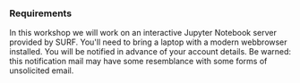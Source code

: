 ### Requirements

In this workshop we will work on an interactive Jupyter Notebook server provided by SURF. You'll need to bring a laptop with a modern webbrowser installed. You will be notified in advance of your account details. Be warned: this notification mail may have some resemblance with some forms of unsolicited email.
